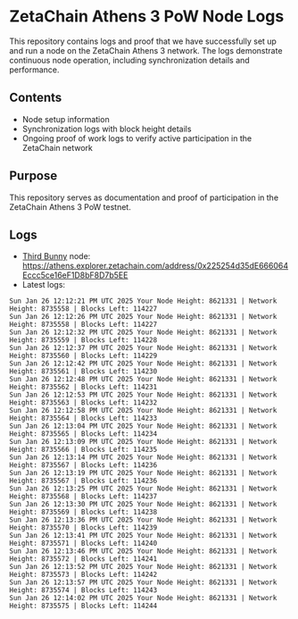 # ZetaChain Athens 3 PoW Node Logs
This repository contains logs and proof that we have successfully set up and run a node on the ZetaChain Athens 3 network. The logs demonstrate continuous node operation, including synchronization details and performance.

## Contents
- Node setup information
- Synchronization logs with block height details
- Ongoing proof of work logs to verify active participation in the ZetaChain network

## Purpose
This repository serves as documentation and proof of participation in the ZetaChain Athens 3 PoW testnet.

## Logs

- [Third Bunny](https://thirdbunny.xyz/) node: https://athens.explorer.zetachain.com/address/0x225254d35dE666064Eccc5ce16eF1D8bF8D7b5EE
- Latest logs:
```
Sun Jan 26 12:12:21 PM UTC 2025 Your Node Height: 8621331 | Network Height: 8735558 | Blocks Left: 114227
Sun Jan 26 12:12:26 PM UTC 2025 Your Node Height: 8621331 | Network Height: 8735558 | Blocks Left: 114227
Sun Jan 26 12:12:32 PM UTC 2025 Your Node Height: 8621331 | Network Height: 8735559 | Blocks Left: 114228
Sun Jan 26 12:12:37 PM UTC 2025 Your Node Height: 8621331 | Network Height: 8735560 | Blocks Left: 114229
Sun Jan 26 12:12:42 PM UTC 2025 Your Node Height: 8621331 | Network Height: 8735561 | Blocks Left: 114230
Sun Jan 26 12:12:48 PM UTC 2025 Your Node Height: 8621331 | Network Height: 8735562 | Blocks Left: 114231
Sun Jan 26 12:12:53 PM UTC 2025 Your Node Height: 8621331 | Network Height: 8735563 | Blocks Left: 114232
Sun Jan 26 12:12:58 PM UTC 2025 Your Node Height: 8621331 | Network Height: 8735564 | Blocks Left: 114233
Sun Jan 26 12:13:04 PM UTC 2025 Your Node Height: 8621331 | Network Height: 8735565 | Blocks Left: 114234
Sun Jan 26 12:13:09 PM UTC 2025 Your Node Height: 8621331 | Network Height: 8735566 | Blocks Left: 114235
Sun Jan 26 12:13:14 PM UTC 2025 Your Node Height: 8621331 | Network Height: 8735567 | Blocks Left: 114236
Sun Jan 26 12:13:19 PM UTC 2025 Your Node Height: 8621331 | Network Height: 8735567 | Blocks Left: 114236
Sun Jan 26 12:13:25 PM UTC 2025 Your Node Height: 8621331 | Network Height: 8735568 | Blocks Left: 114237
Sun Jan 26 12:13:30 PM UTC 2025 Your Node Height: 8621331 | Network Height: 8735569 | Blocks Left: 114238
Sun Jan 26 12:13:36 PM UTC 2025 Your Node Height: 8621331 | Network Height: 8735570 | Blocks Left: 114239
Sun Jan 26 12:13:41 PM UTC 2025 Your Node Height: 8621331 | Network Height: 8735571 | Blocks Left: 114240
Sun Jan 26 12:13:46 PM UTC 2025 Your Node Height: 8621331 | Network Height: 8735572 | Blocks Left: 114241
Sun Jan 26 12:13:52 PM UTC 2025 Your Node Height: 8621331 | Network Height: 8735573 | Blocks Left: 114242
Sun Jan 26 12:13:57 PM UTC 2025 Your Node Height: 8621331 | Network Height: 8735574 | Blocks Left: 114243
Sun Jan 26 12:14:02 PM UTC 2025 Your Node Height: 8621331 | Network Height: 8735575 | Blocks Left: 114244
```
